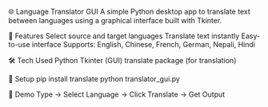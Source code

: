 🌐 Language Translator GUI
A simple Python desktop app to translate text between languages using a graphical interface built with Tkinter.

🚀 Features
Select source and target languages
Translate text instantly
Easy-to-use interface
Supports: English, Chinese, French, German, Nepali, Hindi

🛠️ Tech Used
Python
Tkinter (GUI)
translate package (for translation)

🔧 Setup
pip install translate
python translator_gui.py

📸 Demo
Type → Select Language → Click Translate → Get Output
